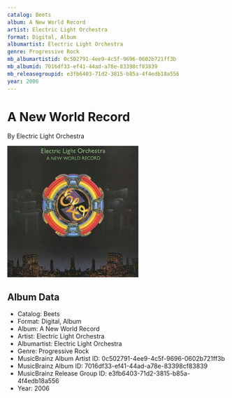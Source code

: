 ```yaml
---
catalog: Beets
album: A New World Record
artist: Electric Light Orchestra
format: Digital, Album
albumartist: Electric Light Orchestra
genre: Progressive Rock
mb_albumartistid: 0c502791-4ee9-4c5f-9696-0602b721ff3b
mb_albumid: 7016df33-ef41-44ad-a78e-83398cf83839
mb_releasegroupid: e3fb6403-71d2-3815-b85a-4f4edb18a556
year: 2006
---
```


# A New World Record

By Electric Light Orchestra

![](../../assets/beetscovers/Electric_Light_Orchestra-A_New_World_Record.jpg)

## Album Data

- Catalog: Beets
- Format: Digital, Album
- Album: A New World Record
- Artist: Electric Light Orchestra
- Albumartist: Electric Light Orchestra
- Genre: Progressive Rock
- MusicBrainz Album Artist ID: 0c502791-4ee9-4c5f-9696-0602b721ff3b
- MusicBrainz Album ID: 7016df33-ef41-44ad-a78e-83398cf83839
- MusicBrainz Release Group ID: e3fb6403-71d2-3815-b85a-4f4edb18a556
- Year: 2006

